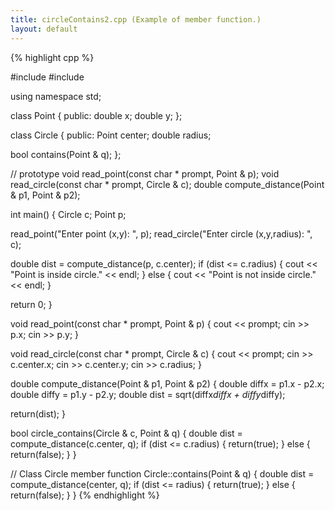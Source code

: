 ```yaml
---
title: circleContains2.cpp (Example of member function.)
layout: default
---
```


{% highlight cpp %}

#include <iostream>
#include <cmath>

using namespace std;

class Point
{
public:
  double x;
  double y;
};

class Circle
{
public:
  Point center;
  double radius;

  bool contains(Point & q);
};

// prototype
void read_point(const char * prompt, Point & p);
void read_circle(const char * prompt, Circle & c);
double compute_distance(Point & p1, Point & p2);

int main()
{
  Circle c;
  Point p;

  read_point("Enter point (x,y): ", p);
  read_circle("Enter circle (x,y,radius): ", c);

  double dist = compute_distance(p, c.center);
  if (dist <= c.radius) {
    cout << "Point is inside circle." << endl;
  }
  else {
    cout << "Point is not inside circle." << endl;
  }

  return 0;
}

void read_point(const char * prompt, Point & p)
{
  cout << prompt;
  cin >> p.x;
  cin >> p.y;
}

void read_circle(const char * prompt, Circle & c)
{
  cout << prompt;
  cin >> c.center.x;
  cin >> c.center.y;
  cin >> c.radius;
}

double compute_distance(Point & p1, Point & p2)
{
  double diffx = p1.x - p2.x;
  double diffy = p1.y - p2.y;
  double dist = sqrt(diffx*diffx + diffy*diffy);

  return(dist);
}

bool circle_contains(Circle & c, Point & q)
{
  double dist = compute_distance(c.center, q);
  if (dist <= c.radius) 
    { return(true); }
  else
    { return(false); }
}

// Class Circle member function
Circle::contains(Point & q)
{
  double dist = compute_distance(center, q);
  if (dist <= radius) 
    { return(true); }
  else
    { return(false); }
}
{% endhighlight %}
